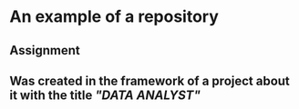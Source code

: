 # An example of a repository 
## **Assignment**
## Was created in the framework of a **project** about it with the title *"DATA ANALYST"* 
